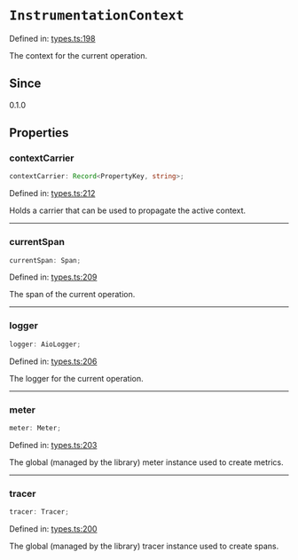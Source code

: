 # `InstrumentationContext`

Defined in: [types.ts:198](https://github.com/adobe/aio-lib-telemetry/blob/b7459bc16d246bc755238cf4edba48b0006bfd42/source/types.ts#L198)

The context for the current operation.

## Since

0.1.0

## Properties

### contextCarrier

```ts
contextCarrier: Record<PropertyKey, string>;
```

Defined in: [types.ts:212](https://github.com/adobe/aio-lib-telemetry/blob/b7459bc16d246bc755238cf4edba48b0006bfd42/source/types.ts#L212)

Holds a carrier that can be used to propagate the active context.

---

### currentSpan

```ts
currentSpan: Span;
```

Defined in: [types.ts:209](https://github.com/adobe/aio-lib-telemetry/blob/b7459bc16d246bc755238cf4edba48b0006bfd42/source/types.ts#L209)

The span of the current operation.

---

### logger

```ts
logger: AioLogger;
```

Defined in: [types.ts:206](https://github.com/adobe/aio-lib-telemetry/blob/b7459bc16d246bc755238cf4edba48b0006bfd42/source/types.ts#L206)

The logger for the current operation.

---

### meter

```ts
meter: Meter;
```

Defined in: [types.ts:203](https://github.com/adobe/aio-lib-telemetry/blob/b7459bc16d246bc755238cf4edba48b0006bfd42/source/types.ts#L203)

The global (managed by the library) meter instance used to create metrics.

---

### tracer

```ts
tracer: Tracer;
```

Defined in: [types.ts:200](https://github.com/adobe/aio-lib-telemetry/blob/b7459bc16d246bc755238cf4edba48b0006bfd42/source/types.ts#L200)

The global (managed by the library) tracer instance used to create spans.

